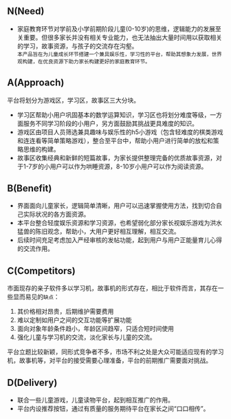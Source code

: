 ## N(Need)
* 家庭教育环节对学前及小学前期阶段儿童(0-10岁)的思维，逻辑能力的发展至关重要。但很多家长并没有相关专业能力，也无法抽出大量时间用以获取相关的学习，故事资源，与孩子的交流存在沟壑。  
`本产品旨在为儿童成长环节搭建一个兼具娱乐性，学习性的平台，帮助其想象力发展，世界观构建，在优良资源下助力家长构建更好的家庭教育环节。`
## A(Approach)
平台将划分为游戏区，学习区，故事区三大分块。  
* 学习区帮助小用户巩固基本的数学运算知识，学习区也将划分难度等级，一方面服务不同学习阶段的小用户，另方面鼓励其挑战更具难度的知识。  
* 游戏区由项目人员筛选兼具趣味与娱乐性的h5小游戏（包含轻难度的棋类游戏和连连看等简单策略游戏），整合至平台中，帮助小用户进行简单的放松和策略思维的构建。  
* 故事区收集经典和新鲜的短篇故事，为家长提供整理完备的优质故事资源，对于1-7岁的小用户可以作为哄睡资源，8-10岁小用户可以作为阅读资源。  
## B(Benefit)
* 界面面向儿童家长，逻辑简单清晰，用户可以迅速掌握使用方法，找到切合自己实际状况的各方面资源。
* 本平台整合轻度娱乐资源和学习资源，也希望弱化部分家长视娱乐游戏为洪水猛兽的陈旧观念，帮助小，大用户更好相互理解，相互交流。
* 后续时间充足考虑加入严经审核的发帖功能，起到用户与用户正能量育儿心得的交流作用。
## C(Competitors)
市面现存的亲子软件多以学习机，故事机的形式存在，相比于软件而言，其存在一些显而易见的`缺点`：
1. 其价格相对昂贵，后期维护需要费用 
2. 难以定制如用户之间的交互功能等扩展功能 
3. 面向对象年龄条件趋小，年龄区间趋窄，只适合短时间使用 
4. 强化儿童与学习机的交流，淡化家长与儿童的交流。  

平台立题比较新颖，同形式竞争者不多，市场不利之处是大众可能适应现有的学习机，故事机等，对平台的接受需要心理准备，平台的前期推广需要面对挑战。  
## D(Delivery)
* 联合一些儿童游戏，儿童读物平台，起到相互推广的作用。
* 平台内设推荐按钮，通过有质量的服务期待平台在家长之间“口口相传”。
